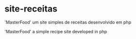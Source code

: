 # site-receitas
'MasterFood' um site simples de receitas desenvolvido em php

'MasterFood' a simple recipe site developed in php
